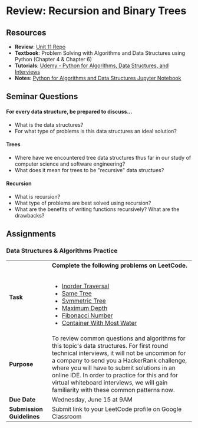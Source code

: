# Review: Recursion and Binary Trees

## Resources
* **Review**: [Unit 11 Repo](https://github.com/The-Marcy-Lab-School/se-unit-11)
* **Textbook**: Problem Solving with Algorithms and Data Structures using Python (Chapter 4 & Chapter 6)
* **Tutorials**: [Udemy - Python for Algorithms, Data Structures, and Interviews](https://www.udemy.com/course/python-for-data-structures-algorithms-and-interviews/learn)
* **Notes**: [Python for Algorithms and Data Structures Jupyter Notebook](https://nbviewer.jupyter.org/github/jmportilla/Python-for-Algorithms--Data-Structures--and-Interviews/tree/master/)

## Seminar Questions
#### For every data structure, be prepared to discuss...
* What is the data structures?
* For what type of problems is this data structures an ideal solution?

#### Trees
* Where have we encountered tree data structures thus far in our study of computer science and software engineering?
* What does it mean for trees to be "recursive" data structues?

#### Recursion
* What is recursion?
* What type of problems are best solved using recursion?
* What are the benefits of writing functions recursively? What are the drawbacks?

## Assignments
### Data Structures & Algorithms Practice
|     |     |
| --- | --- |
| **Task** | **Complete the following problems on LeetCode.**<br/><br/> <ul><li><a href="https://leetcode.com/problems/binary-tree-inorder-traversal/">Inorder Traversal</a></li><li><a href="https://leetcode.com/problems/same-tree/">Same Tree</a></li><li><a href="https://leetcode.com/problems/symmetric-tree/">Symmetric Tree</a></li><li><a href="https://leetcode.com/problems/maximum-depth-of-binary-tree/">Maximum Depth</a></li><li><a href="https://leetcode.com/problems/fibonacci-number/">Fibonacci Number</a></li><li><a href="https://leetcode.com/problems/container-with-most-water/">Container With Most Water</a></li></ul> |
| **Purpose** | To review common questions and algorithms for this topic's data structures. For first round technical interviews, it will not be uncommon for a company to send you a HackerRank challenge, where you will have to submit solutions in an online IDE. In order to practice for this and for virtual whiteboard interviews, we will gain familiarity with these common patterns now. |
| **Due Date** | Wednesday, June 15 at 9AM |
| **Submission Guidelines** | Submit link to your LeetCode profile on Google Classroom |

